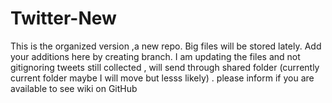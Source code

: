# Twitter-New
This is the organized version ,a new repo. Big files will be stored lately. Add your additions here by creating branch.
I am updating the files and not gitignoring tweets still collected , will send through shared folder (currently current folder maybe I will move but lesss likely) . please inform if you are available to see  wiki on GitHub
